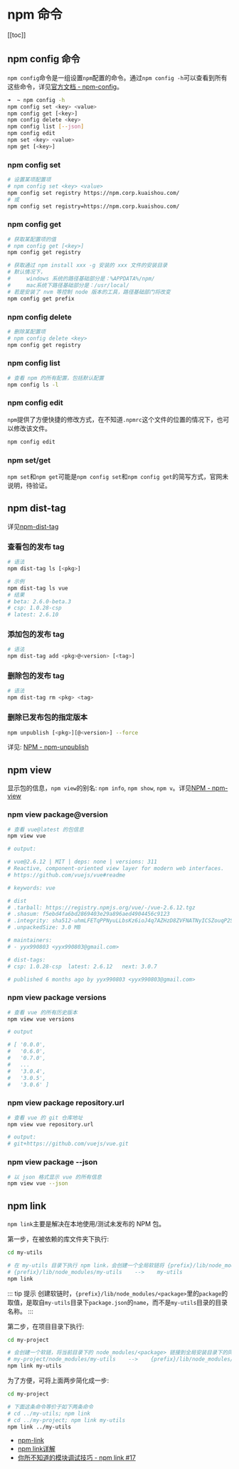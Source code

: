 # npm 命令

[[toc]]

## npm config 命令

`npm config`命令是一组设置`npm`配置的命令。通过`npm config -h`可以查看到所有这些命令，详见[官方文档 - npm-config](https://docs.npmjs.com/cli/config)。

```sh
➜  ~ npm config -h
npm config set <key> <value>
npm config get [<key>]
npm config delete <key>
npm config list [--json]
npm config edit
npm set <key> <value>
npm get [<key>]
```

### npm config set

```sh
# 设置某项配置项
# npm config set <key> <value>
npm config set registry https://npm.corp.kuaishou.com/
# 或
npm config set registry=https://npm.corp.kuaishou.com/
```

### npm config get

```sh
# 获取某配置项的值
# npm config get [<key>]
npm config get registry
```

```sh
# 获取通过 npm install xxx -g 安装的 xxx 文件的安装目录
# 默认情况下，
#     windows 系统的路径基础部分是：%APPDATA%/npm/
#     mac系统下路径基础部分是：/usr/local/
# 若是安装了 nvm 等控制 node 版本的工具，路径基础部门将改变
npm config get prefix
```

### npm config delete

```sh
# 删除某配置项
# npm config delete <key>
npm config get registry
```

### npm config list

```sh
# 查看 npm 的所有配置，包括默认配置
npm config ls -l
```

### npm config edit

`npm`提供了方便快捷的修改方式，在不知道`.npmrc`这个文件的位置的情况下，也可以修改该文件。

```sh
npm config edit
```

### npm set/get

`npm set`和`npm get`可能是`npm config set`和`npm config get`的简写方式，官网未说明，待验证。

## npm dist-tag

详见[npm-dist-tag](https://docs.npmjs.com/cli/dist-tag.html)

### 查看包的发布 tag

```sh
# 语法
npm dist-tag ls [<pkg>]

# 示例
npm dist-tag ls vue
# 结果
# beta: 2.6.0-beta.3
# csp: 1.0.28-csp
# latest: 2.6.10
```

### 添加包的发布 tag

```sh
# 语法
npm dist-tag add <pkg>@<version> [<tag>]
```

### 删除包的发布 tag

```sh
# 语法
npm dist-tag rm <pkg> <tag>
```

### 删除已发布包的指定版本

```sh
npm unpublish [<pkg>][@<version>] --force
```

详见: [NPM - npm-unpublish](https://docs.npmjs.com/cli/v8/commands/npm-unpublish)

## npm view

显示包的信息，`npm view`的别名: `npm info`, `npm show`, `npm v`。详见[NPM - npm-view](https://docs.npmjs.com/cli/v7/commands/npm-view)

### npm view package@version

```sh
# 查看 vue@latest 的包信息
npm view vue

# output:

# vue@2.6.12 | MIT | deps: none | versions: 311
# Reactive, component-oriented view layer for modern web interfaces.
# https://github.com/vuejs/vue#readme

# keywords: vue

# dist
# .tarball: https://registry.npmjs.org/vue/-/vue-2.6.12.tgz
# .shasum: f5ebd4fa6bd2869403e29a896aed4904456c9123
# .integrity: sha512-uhmLFETqPPNyuLLbsKz6ioJ4q7AZHzD8ZVFNATNyICSZouqP2Sz0rotWQC8UNBF6VGSCs5abnKJoStA6JbCbfg==
# .unpackedSize: 3.0 MB

# maintainers:
# - yyx990803 <yyx990803@gmail.com>

# dist-tags:
# csp: 1.0.28-csp  latest: 2.6.12   next: 3.0.7

# published 6 months ago by yyx990803 <yyx990803@gmail.com>
```

### npm view package versions

```sh
# 查看 vue 的所有历史版本
npm view vue versions

# output

# [ '0.0.0',
#   '0.6.0',
#   '0.7.0',
#   ...
#   '3.0.4',
#   '3.0.5',
#   '3.0.6' ]
```

### npm view package repository.url

```sh
# 查看 vue 的 git 仓库地址
npm view vue repository.url

# output:
# git+https://github.com/vuejs/vue.git
```

### npm view package --json

```sh
# 以 json 格式显示 vue 的所有信息
npm view vue --json
```

## npm link

`npm link`主要是解决在本地使用/测试未发布的 NPM 包。

第一步，在被依赖的库文件夹下执行:

```sh
cd my-utils

# 在 my-utils 目录下执行 npm link，会创建一个全局软链将 {prefix}/lib/node_modules/<package> 链接到当前目录，即
# {prefix}/lib/node_modules/my-utils    -->    my-utils
npm link
```

::: tip 提示
创建软链时，`{prefix}/lib/node_modules/<package>`里的`package`的取值，是取自`my-utils`目录下`package.json`的`name`，而不是`my-utils`目录的目录名称。
:::

第二步，在项目目录下执行:

```sh
cd my-project

# 会创建一个软链，将当前目录下的 node_modules/<package> 链接到全局安装目录下的同名目录，即
# my-project/node_modules/my-utils    -->    {prefix}/lib/node_modules/my-utils
npm link my-utils
```

为了方便，可将上面两步简化成一步:

```sh
cd my-project

# 下面这条命令等价于如下两条命令
# cd ../my-utils; npm link
# cd ../my-project; npm link my-utils
npm link ../my-utils
```

- [npm-link](https://docs.npmjs.com/cli/v7/commands/npm-link)
- [npm link详解](https://champyin.com/2019/08/27/npm-link%E8%AF%A6%E8%A7%A3/)
- [你所不知道的模块调试技巧 - npm link #17](https://github.com/atian25/blog/issues/17)
